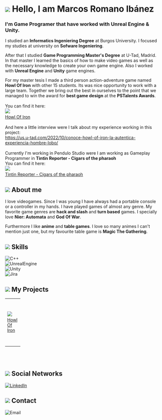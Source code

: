 # <img src = "https://media.giphy.com/media/69bK4OX5RcklWMM69Z/giphy.gif" width = "80"> Hello, I am Marcos Romano Ibánez
### I'm Game Programer that have worked with Unreal Engine & Unity.

I studied an **Informatics Ingeniering Degree** at Burgos University. I focused my studies at university on **Sofware Ingeniering**.

After that I studied **Game Programming Master's Degree** at U-Tad, Madrid. In that master I learned the basics of how to make video games as well as the necessary knowledge to create your own game engine. Also I worked with **Unreal Engine** and **Unity** game engines.

For my master tesis I made a third person action-adventure game named **Howl Of Iron** with other 15 students. Its was nice opportunity to work with a large team. Together we bring out the best in ourselves to the point that we managed to win the award for **best game design** at the **PSTalents Awards**.
</br></br>
You can find it here:</br>
<a href="https://store.steampowered.com/app/2235790/Howl_of_Iron">
  	<img src="https://user-images.githubusercontent.com/98056691/198890769-36bb5561-cfa9-4b86-9977-61b25088a4ea.png" width = "150">
</a></br>
<a href="https://store.steampowered.com/app/2235790/Howl_of_Iron">Howl Of Iron</a>
</br></br>
And here a little interview were I talk about my experience working in this project:</br>
https://us.u-tad.com/2022/10/conoce-howl-of-iron-la-autentica-experiencia-hombre-lobo/
</br></br>
Currently I'm working in Pendulo Studio were I am working as Gameplay Programmer in **Tintin Reporter - Cigars of the pharaoh**
</br>
You can find it here:</br>
<a href="https://store.steampowered.com/app/2125090/Tintin_Reporter__Los_Cigarros_del_Faraon/?l=spanish">
  	<img src="https://cdn.cloudflare.steamstatic.com/steam/apps/2125090/header_spanish.jpg?t=1699376034" width = "300">
</a></br>
<a href="https://store.steampowered.com/app/2125090/Tintin_Reporter__Los_Cigarros_del_Faraon/?l=spanish">Tintin Reporter - Cigars of the pharaoh</a>

## <img src = "https://media.giphy.com/media/wfKXywKxfKjzQ5NmXK/giphy.gif" width = "55"> About me

I love videogames. Since I was young I have always had a portable console or a controller in my hands. I have played games of almost any genre. My favorite game genres are **hack and slash** and **turn based** games. I specially love **Nier: Automata** and **God Of War**.

Furthermore I like **anime** and **table games**. I love so many animes I can't mention just one, but my favourite table game is **Magic The Gathering**.

## <img src = "https://media.giphy.com/media/WnCVJZqLBkM42IUJZs/giphy.gif" width = "40"> Skills

![C++](https://img.shields.io/badge/C++-32C832?style=for-the-badge&logo=c&logoColor=black&labelColor=D8D8D8)</br>
![UnrealEngine](https://img.shields.io/badge/Unreal_Engine-32C832?style=for-the-badge&logo=unrealengine&logoColor=black&labelColor=D8D8D8)</br>
![Unity](https://img.shields.io/badge/Unity-32C832?style=for-the-badge&logo=unity&logoColor=black&labelColor=D8D8D8)</br>
![Jira](https://img.shields.io/badge/Jira-32C832?style=for-the-badge&logo=Atlassian&logoColor=black&labelColor=D8D8D8)</br>

## <img src = "https://media.giphy.com/media/WFZvB7VIXBgiz3oDXE/giphy.gif" width = "45"> My Projects

<table style="width:10%">
  <tr>
    <td>
	<a href="https://github.com/marckiarck/Howl-of-Iron">
  		<img src="https://user-images.githubusercontent.com/98056691/198890769-36bb5561-cfa9-4b86-9977-61b25088a4ea.png">
	</a>
	<a href="https://github.com/marckiarck/Howl-of-Iron">Howl Of Iron</a>
	</td>	
	<td>
	<a href="https://github.com/marckiarck/Generic-Classes">
  		<img src="Images/LogoC.jpg">
	</a>
	<a href="https://github.com/marckiarck/Generic-Classes">Generic Classes for Unreal</a>
	</td>
	<td>
	<a href="https://github.com/marckiarck/mri1001-tfg">
  		<img src="Images/TFG-Image.png">
	</a>
	<a href="https://github.com/marckiarck/mri1001-tfg">2D Platform Game (TFG)</a>
	</td>	  	 
	<td>
	<a href="https://github.com/marckiarck/Gas-Module">
  		<img src="Images/UnrealEngineLogo.jpg">
	</a>
	<a href="https://github.com/marckiarck/Gas-Module">Module for GAS</a>
	</td>
	<td>
	<a href="https://github.com/marckiarck/RogeLike">
  		<img src="Images/RogePaloma-Image.png">
	</a>
	<a href="https://github.com/marckiarck/RogeLike">Rogue Paloma</a>
	</td>	
	<td>
	<a href="https://github.com/marckiarck/practica-dms-2020-2021">
  		<img src="Images/PracticaUni-Image.png">
	</a>
	<a href="https://github.com/marckiarck/practica-dms-2020-2021">University Practice (Sofware Ingeniering)</a>
	</td>	
  </tr>
</table>

</br></br>
## <img src = "https://media.giphy.com/media/ZcdZ7ldgeIhfesqA6E/giphy.gif" width = "40"> Social Networks
[![LinkedIn](https://img.shields.io/badge/LinkedIn-Marcos_Romano_Ibáñez-9BCFFF?style=for-the-badge&logo=linkedin&logoColor=black&labelColor=D8D8D8)](https://www.linkedin.com/in/marcos-romano-ib%C3%A1%C3%B1ez-538650161/)</br>

## <img src = "https://media.giphy.com/media/fsseDP7aIcqK6JIslG/giphy.gif" width = "35"> Contact 
![Email](https://img.shields.io/badge/Email-marcos.romano@expersor.es-9BCFFF?style=for-the-badge&logo=Gmail&logoColor=black&labelColor=D8D8D8)
</br>
